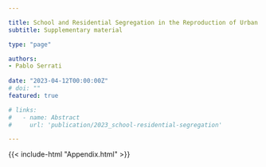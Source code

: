 ```yaml
---

title: School and Residential Segregation in the Reproduction of Urban Segregation. A Case Study in Buenos Aires
subtitle: Supplementary material

type: "page"

authors:
- Pablo Serrati  
 
date: "2023-04-12T00:00:00Z"
# doi: ""  
featured: true

# links: 
#   - name: Abstract
#     url: 'publication/2023_school-residential-segregation'

--- 
```


{{< include-html "Appendix.html" >}}

